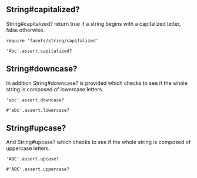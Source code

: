 ## String#capitalized?

String#capitalized? return true if a string begins with a capitalized
letter, false otherwise.

    require 'facets/string/capitalized'

    'Abc'.assert.capitalized?

## String#downcase?

In addition String#downcase? is provided which checks to see if the
whole string is composed of lowercase letters.

    'abc'.assert.downcase?

    #'abc'.assert.lowercase?

## String#upcase?

And String#upcase? which checks to see if the whole string is composed
of uppercase letters.

    'ABC'.assert.upcase?

    #'ABC'.assert.uppercase?

